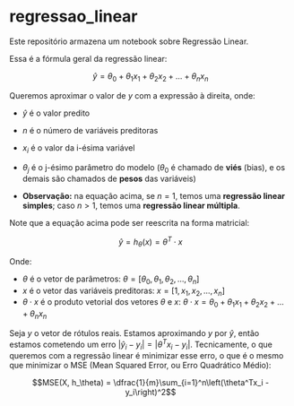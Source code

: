 # regressao_linear
Este repositório armazena um notebook sobre Regressão Linear.

Essa é a fórmula geral da regressão linear:

$$\hat{y} = \theta_0 + \theta_1x_1 + \theta_2x_2 + \ldots + \theta_nx_n$$

Queremos aproximar o valor de $y$ com a expressão à direita, onde:

* $\hat{y}$ é o valor predito
* $n$ é o número de variáveis preditoras
* $x_i$ é o valor da i-ésima variável
* $\theta_j$ é o j-ésimo parâmetro do modelo ($\theta_0$ é chamado de **viés** (bias), e os demais são chamados de **pesos** das variáveis)

* **Observação:** na equação acima, se $n=1$, temos uma **regressão linear simples**; caso $n>1$, temos uma **regressão linear múltipla**.

Note que a equação acima pode ser reescrita na forma matricial:

$$\hat{y} = h_\theta(x) = \theta^T \cdot x$$

Onde:

* $\theta$ é o vetor de parâmetros: $\theta = [\theta_0, \theta_1, \theta_2, \ldots, \theta_n]$
* $x$ é o vetor das variáveis preditoras: $x = [1, x_1, x_2, \ldots, x_n]$
* $\theta \cdot x$ é o produto vetorial dos vetores $\theta$ e $x$: $\theta \cdot x = \theta_0 + \theta_1x_1 + \theta_2x_2 + \ldots + \theta_nx_n$

Seja $y$ o vetor de rótulos reais. Estamos aproximando $y$ por $\hat{y}$, então estamos cometendo um erro $|\hat{y}_i - y_i| = |\theta^Tx_i - y_i|$. Tecnicamente, o que queremos com a regressão linear é minimizar esse erro, o que é o mesmo que minimizar o MSE (Mean Squared Error, ou Erro Quadrático Médio):

$$MSE(X, h_\theta) = \dfrac{1}{m}\sum_{i=1}^n\left(\theta^Tx_i - y_i\right)^2$$
